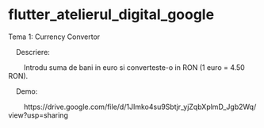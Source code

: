 # flutter_atelierul_digital_google

<p>Tema 1: Currency Convertor</p> 
<p>&nbsp&nbsp&nbsp&nbspDescriere:</p>
<p>&nbsp&nbsp&nbsp&nbsp&nbsp&nbsp&nbsp&nbspIntrodu suma de bani in euro si converteste-o in RON (1 euro = 4.50 RON).</p>
<p>&nbsp&nbsp&nbsp&nbspDemo:</p>
<p>&nbsp&nbsp&nbsp&nbsp&nbsp&nbsp&nbsp&nbsphttps://drive.google.com/file/d/1JImko4su9Sbtjr_yjZqbXplmD_Jgb2Wq/view?usp=sharing</p>
